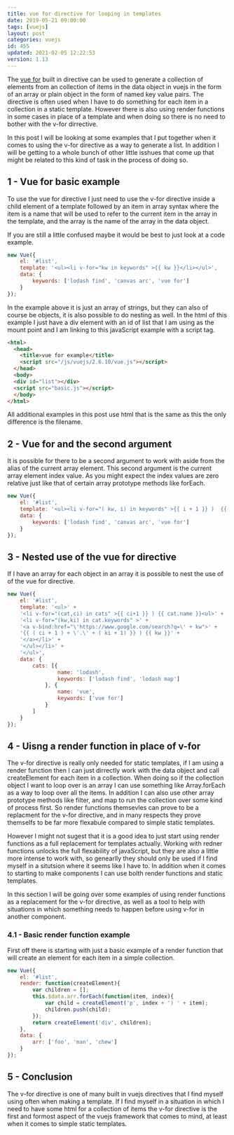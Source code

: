 ```yaml
---
title: vue for directive for looping in templates
date: 2019-05-21 09:00:00
tags: [vuejs]
layout: post
categories: vuejs
id: 455
updated: 2021-02-05 12:22:53
version: 1.13
---
```


The [vue for](https://vuejs.org/v2/guide/list.html) built in directive can be used to generate a collection of elements from an collection of items in the data object in vuejs in the form of an array or plain object in the form of named key value pairs. The directive is often used when I have to do something for each item in a collection in a static template. However there is also using render functions in some cases in place of a template and when doing so there is no need to bother with the v-for dirrective.

In this post I will be looking at some examples that I put together when it comes to using the v-for directive as a way to generate a list. In addition I will be getting to a whole bunch of other little isshues that come up that might be related to this kind of task in the process of doing so.

<!-- more -->

## 1 - Vue for basic example

To use the vue for directive I just need to use the v-for directive inside a child element of a template followed by an item in array syntax where the item is a name that will be used to refer to the current item in the array in the template, and the array is the name of the array in the data object.

If you are still a little confused maybe it would be best to just look at a code example.

```js
new Vue({
    el: '#list',
    template: '<ul><li v-for="kw in keywords" >{{ kw }}</li></ul>',
    data: {
        keywords: ['lodash find', 'canvas arc', 'vue for']
    }
});
```

In the example above it is just an array of strings, but they can also of course be objects, it is also possible to do nesting as well. In the html of this example I just have a div element with an id of list that I am using as the mount point and I am linking to this javaScript example with a script tag.

```html
<html>
  <head>
    <title>vue for example</title>
    <script src="/js/vuejs/2.6.10/vue.js"></script>
  </head>
  <body>
  <div id="list"></div>
  <script src="basic.js"></script>
  </body>
</html>
```

All additional examples in this post use html that is the same as this the only difference is the filename.

## 2 - Vue for and the second argument

It is possible for there to be a second argument to work with aside from the alias of the current array element. This second argument is the current array element index value. As you might expect the index values are zero relative just like that of certain array prototype methods like forEach.

```js
new Vue({
    el: '#list',
    template: '<ul><li v-for="( kw, i) in keywords" >{{ i + 1 }} )  {{ kw }}</li></ul>',
    data: {
        keywords: ['lodash find', 'canvas arc', 'vue for']
    }
});
```

## 3 - Nested use of the vue for directive

If I have an array for each object in an array it is possible to nest the use of of the vue for directive.

```js
new Vue({
    el: '#list',
    template: '<ul>' +
    '<li v-for="(cat,ci) in cats" >{{ ci+1 }} ) {{ cat.name }}<ul>' +
    '<li v-for="(kw,ki) in cat.keywords" >' +
    '<a v-bind:href="\'https://www.google.com/search?q=\' + kw">' +
    '{{ ( ci + 1 ) + \'.\' + ( ki + 1) }} ) {{ kw }}' +
    '</a></li>' +
    '</ul></li>' +
    '</ul>',
    data: {
        cats: [{
                name: 'lodash',
                keywords: ['lodash find', 'lodash map']
            }, {
                name: 'vue',
                keywords: ['vue for']
            }
        ]
    }
});
```

## 4 - Uisng a render function in place of v-for

The v-for directive is really only needed for static templates, if I am using a render function then I can just dirrectly work with the data object and call createElement for each item in a collection. When doing so if the collection object I want to loop over is an array I can use something like Array.forEach as a way to loop over all the items. In addition I can also use other array prototype methods like filter, and map to run the collection over some kind of process first. So render functions themsevles can prove to be a replacment for the v-for directive, and in many respects they prove themselfs to be far more flexabule compared to simple static templates.

However I might not sugest that it is a good idea to just start using render functions as a full replacement for templates actually. Working with redner functions unlocks the full flexability of javaScript, but they are also a little more intense to work with, so genearlly they should only be used if I find myself in a situtsion where it seems like I have to. In addition when it comes to starting to make components I can use bolth render functions and static templates.

In this section I will be going over some examples of using render functions as a replacement for the v-for directive, as well as a tool to help with situations in which something needs to happen before using v-for in another component.

### 4.1 - Basic render function example

First off there is starting with just a basic example of a render function that will create an element for each item in a simple collection.

```js
new Vue({
    el: '#list',
    render: function(createElement){
        var children = [];
        this.$data.arr.forEach(function(item, index){
            var child = createElement('p', index + ') ' + item);
            children.push(child);
        });
        return createElement('div', children);
    },
    data: {
        arr: ['foo', 'man', 'chew']
    }
});
```

## 5 - Conclusion

The v-for directive is one of many built in vuejs directives that I find myself using often when making a template. If I find myself in a situation in which I need to have some html for a collection of items the v-for directive is the first and formost aspect of the vuejs framework that comes to mind, at least when it comes to simple static templates.

